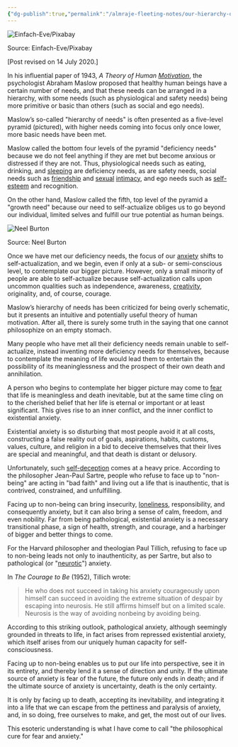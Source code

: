 ```yaml
---
{"dg-publish":true,"permalink":"/almraje-fleeting-notes/our-hierarchy-of-needs-psychology-today/"}
---
```


![Einfach-Eve/Pixabay](https://cdn.psychologytoday.com/sites/default/files/styles/article-inline-half-caption/public/field_blog_entry_images/2020-07/stackofstones.jpg?itok=yz4-5bNK "Einfach-Eve/Pixabay")

Source: Einfach-Eve/Pixabay

\[Post revised on 14 July 2020.\]

In his influential paper of 1943, *A Theory of Human [Motivation](https://www.psychologytoday.com/intl/basics/motivation "Psychology Today looks at Motivation")*, the psychologist Abraham Maslow proposed that healthy human beings have a certain number of needs, and that these needs can be arranged in a hierarchy, with some needs (such as physiological and safety needs) being more primitive or basic than others (such as social and ego needs).

Maslow’s so-called "hierarchy of needs" is often presented as a five-level pyramid (pictured), with higher needs coming into focus only once lower, more basic needs have been met.

Maslow called the bottom four levels of the pyramid "deficiency needs" because we do not feel anything if they are met but become anxious or distressed if they are not. Thus, physiological needs such as eating, drinking, and [sleeping](https://www.psychologytoday.com/intl/basics/sleep "Psychology Today looks at sleeping") are deficiency needs, as are safety needs, social needs such as [friendship](https://www.psychologytoday.com/intl/basics/friends "Psychology Today looks at friendship") and [sexual](https://www.psychologytoday.com/intl/basics/sex "Psychology Today looks at sexual") [intimacy](https://www.psychologytoday.com/intl/basics/relationships "Psychology Today looks at intimacy"), and ego needs such as [self-esteem](https://www.psychologytoday.com/intl/basics/self-esteem "Psychology Today looks at self-esteem") and recognition.

On the other hand, Maslow called the fifth, top level of the pyramid a "growth need" because our need to self-actualize obliges us to go beyond our individual, limited selves and fulfill our true potential as human beings.

![ Neel Burton](https://cdn.psychologytoday.com/sites/default/files/styles/image-article_inline_full_caption/public/field_blog_entry_images/2020-05/diagram_1.jpg?itok=svplxpla " Neel Burton")

Source: Neel Burton

Once we have met our deficiency needs, the focus of our [anxiety](https://www.psychologytoday.com/intl/basics/anxiety "Psychology Today looks at anxiety") shifts to self-actualization, and we begin, even if only at a sub- or semi-conscious level, to contemplate our bigger picture. However, only a small minority of people are able to self-actualize because self-actualization calls upon uncommon qualities such as independence, awareness, [creativity](https://www.psychologytoday.com/intl/basics/creativity "Psychology Today looks at creativity"), originality, and, of course, courage.

Maslow’s hierarchy of needs has been criticized for being overly schematic, but it presents an intuitive and potentially useful theory of human motivation. After all, there is surely some truth in the saying that one cannot philosophize on an empty stomach.

Many people who have met all their deficiency needs remain unable to self-actualize, instead inventing more deficiency needs for themselves, because to contemplate the meaning of life would lead them to entertain the possibility of its meaninglessness and the prospect of their own death and annihilation.

A person who begins to contemplate her bigger picture may come to [fear](https://www.psychologytoday.com/intl/basics/fear "Psychology Today looks at fear") that life is meaningless and death inevitable, but at the same time cling on to the cherished belief that her life is eternal or important or at least significant. This gives rise to an inner conflict, and the inner conflict to existential anxiety.

Existential anxiety is so disturbing that most people avoid it at all costs, constructing a false reality out of goals, aspirations, habits, customs, values, culture, and religion in a bid to deceive themselves that their lives are special and meaningful, and that death is distant or delusory.

Unfortunately, such [self-deception](https://www.psychologytoday.com/intl/basics/deception "Psychology Today looks at self-deception") comes at a heavy price. According to the philosopher Jean-Paul Sartre, people who refuse to face up to "non-being" are acting in "bad faith" and living out a life that is inauthentic, that is contrived, constrained, and unfulfilling.

Facing up to non-being can bring insecurity, [loneliness](https://www.psychologytoday.com/intl/basics/loneliness "Psychology Today looks at loneliness"), responsibility, and consequently anxiety, but it can also bring a sense of calm, freedom, and even nobility. Far from being pathological, existential anxiety is a necessary transitional phase, a sign of health, strength, and courage, and a harbinger of bigger and better things to come.

For the Harvard philosopher and theologian Paul Tillich, refusing to face up to non-being leads not only to inauthenticity, as per Sartre, but also to pathological (or "[neurotic](https://www.psychologytoday.com/intl/basics/neuroticism "Psychology Today looks at neurotic")") anxiety.

In *The Courage to Be* (1952), Tillich wrote:

> He who does not succeed in taking his anxiety courageously upon himself can succeed in avoiding the extreme situation of despair by escaping into neurosis. He still affirms himself but on a limited scale. Neurosis is the way of avoiding nonbeing by avoiding being.

According to this striking outlook, pathological anxiety, although seemingly grounded in threats to life, in fact arises from repressed existential anxiety, which itself arises from our uniquely human capacity for self-consciousness.

Facing up to non-being enables us to put our life into perspective, see it in its entirety, and thereby lend it a sense of direction and unity. If the ultimate source of anxiety is fear of the future, the future only ends in death; and if the ultimate source of anxiety is uncertainty, death is the only certainty.

It is only by facing up to death, accepting its inevitability, and integrating it into a life that we can escape from the pettiness and paralysis of anxiety, and, in so doing, free ourselves to make, and get, the most out of our lives.

This esoteric understanding is what I have come to call "the philosophical cure for fear and anxiety."